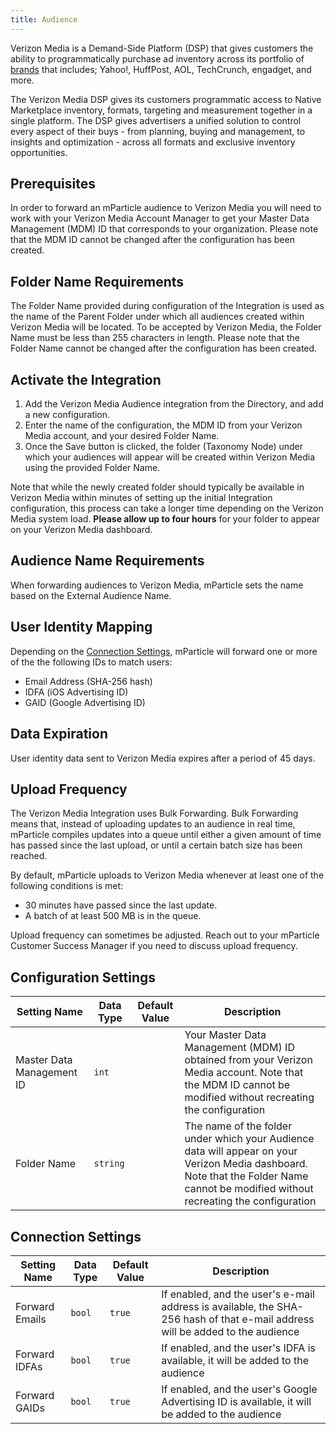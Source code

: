 ```yaml
---
title: Audience
---
```


Verizon Media is a Demand-Side Platform (DSP) that gives customers the ability to programmatically purchase ad inventory across its portfolio of [brands](https://www.verizonmedia.com/our-brands) that includes; Yahoo!, HuffPost, AOL, TechCrunch, engadget, and more.

The Verizon Media DSP gives its customers programmatic access to Native Marketplace inventory, formats, targeting and measurement together in a single platform. The DSP gives advertisers a unified solution to control every aspect of their buys - from planning, buying and management, to insights and optimization - across all formats and exclusive inventory opportunities.

## Prerequisites

In order to forward an mParticle audience to Verizon Media you will need to work with your Verizon Media Account Manager to get your Master Data Management (MDM) ID that corresponds to your organization. Please note that the MDM ID cannot be changed after the configuration has been created.

## Folder Name Requirements

The Folder Name provided during configuration of the Integration is used as the name of the Parent Folder under which all audiences created within Verizon Media will be located. To be accepted by Verizon Media, the Folder Name must be less than 255 characters in length. Please note that the Folder Name cannot be changed after the configuration has been created.

## Activate the Integration

1. Add the Verizon Media Audience integration from the Directory, and add a new configuration.
2. Enter the name of the configuration, the MDM ID from your Verizon Media account, and your desired Folder Name.
3. Once the Save button is clicked, the folder (Taxonomy Node) under which your audiences will appear will be created within Verizon Media using the provided Folder Name.

Note that while the newly created folder should typically be available in Verizon Media within minutes of setting up the initial Integration configuration, this process can take a longer time depending on the Verizon Media system load. **Please allow up to four hours** for your folder to appear on your Verizon Media dashboard.

## Audience Name Requirements

When forwarding audiences to Verizon Media, mParticle sets the name based on the External Audience Name. 

## User Identity Mapping

Depending on the [Connection Settings](#connection-settings), mParticle will forward one or more of the the following IDs to match users:

* Email Address (SHA-256 hash)
* IDFA (iOS Advertising ID)
* GAID (Google Advertising ID)

## Data Expiration

User identity data sent to Verizon Media expires after a period of 45 days.

## Upload Frequency

The Verizon Media Integration uses Bulk Forwarding. Bulk Forwarding means that, instead of uploading updates to an audience in real time, mParticle compiles updates into a queue until either a given amount of time has passed since the last upload, or until a certain batch size has been reached.

By default, mParticle uploads to Verizon Media whenever at least one of the following conditions is met:

* 30 minutes have passed since the last update.
* A batch of at least 500 MB is in the queue.

Upload frequency can sometimes be adjusted. Reach out to your mParticle Customer Success Manager if you need to discuss upload frequency.

## Configuration Settings

Setting Name | Data Type | Default Value | Description 
|---|---|---|---
Master Data Management ID | `int` | | Your Master Data Management (MDM) ID obtained from your Verizon Media account. Note that the MDM ID cannot be modified without recreating the configuration
Folder Name | `string` | | The name of the folder under which your Audience data will appear on your Verizon Media dashboard. Note that the Folder Name cannot be modified without recreating the configuration

## Connection Settings

Setting Name | Data Type | Default Value | Description 
|---|---|---|---
Forward Emails | `bool` | `true` | If enabled, and the user's e-mail address is available, the SHA-256 hash of that e-mail address will be added to the audience
Forward IDFAs | `bool` | `true` | If enabled, and the user's IDFA is available, it will be added to the audience
Forward GAIDs | `bool` | `true` | If enabled, and the user's Google Advertising ID is available, it will be added to the audience
